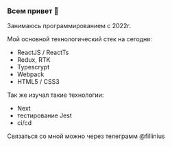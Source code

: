 ### Всем привет 👋

Занимаюсь программированием с 2022г.

Мой основной технологический стек на сегодня:
  - ReactJS / ReactTs
  - Redux, RTK
  - Typescrypt
  - Webpack
  - HTML5 / CSS3

 Так же изучал такие технологии:
  - Next
  - тестирование Jest
  - ci/cd

Связаться со мной можно через телеграмм @fillinius
  
<!--
[![Anurag's GitHub stats](https://github-readme-stats.vercel.app/api?Fillinius=anuraghazra)](https://github.com/anuraghazra/github-readme-stats)

![Anurag's GitHub stats](https://github-readme-stats.vercel.app/api?fillinius=anuraghazra&show_icons=true&theme=onedark)
-->
<!--
**Fillinius/Fillinius** is a ✨ _special_ ✨ repository because its `README.md` (this file) appears on your GitHub profile.

Here are some ideas to get you started:

- 🔭 I’m currently working on ...
- 🌱 I’m currently learning ...
- 👯 I’m looking to collaborate on ...
- 🤔 I’m looking for help with ...
- 💬 Ask me about ...
- 📫 How to reach me: ...
- 😄 Pronouns: ...
- ⚡ Fun fact: ...
-->
